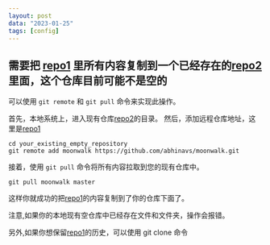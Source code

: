 ```yaml
---
layout: post
data: "2023-01-25"
tags: [config]
---
```



## 需要把 [repo1](https://github.com/abhinavs/moonwalk.git) 里所有内容复制到一个已经存在的[repo2](xx)里面，这个仓库目前可能不是空的

可以使用 `git remote` 和 `git pull` 命令来实现此操作。

首先，本地系统上，进入现有仓库[repo2](xx)的目录。
然后，添加远程仓库地址，这里是[repo1](https://github.com/abhinavs/moonwalk.git)
```
cd your_existing_empty_repository
git remote add moonwalk https://github.com/abhinavs/moonwalk.git
```
接着，使用 `git pull` 命令将所有内容拉取到您的现有仓库中。

```
git pull moonwalk master
```

这样你就成功的把[repo1](https://github.com/abhinavs/moonwalk.git)的内容复制到了你的仓库下面了。

注意,如果你的本地现有空仓库中已经存在文件和文件夹，操作会报错。

另外,如果你想保留[repo1](https://github.com/abhinavs/moonwalk.git)的历史，可以使用 git clone 命令